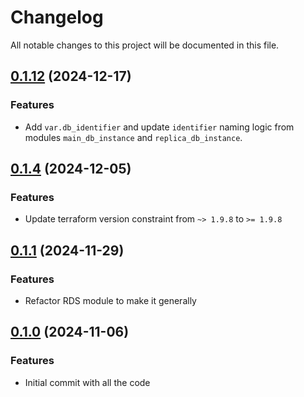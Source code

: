 # Changelog

All notable changes to this project will be documented in this file.

## [0.1.12]() (2024-12-17)
### Features
* Add `var.db_identifier` and update `identifier` naming logic from modules `main_db_instance` and `replica_db_instance`.

## [0.1.4]() (2024-12-05)
### Features
* Update terraform version constraint from `~> 1.9.8` to `>= 1.9.8` 

## [0.1.1]() (2024-11-29)
### Features
* Refactor RDS module to make it generally

## [0.1.0]() (2024-11-06)
### Features
* Initial commit with all the code


